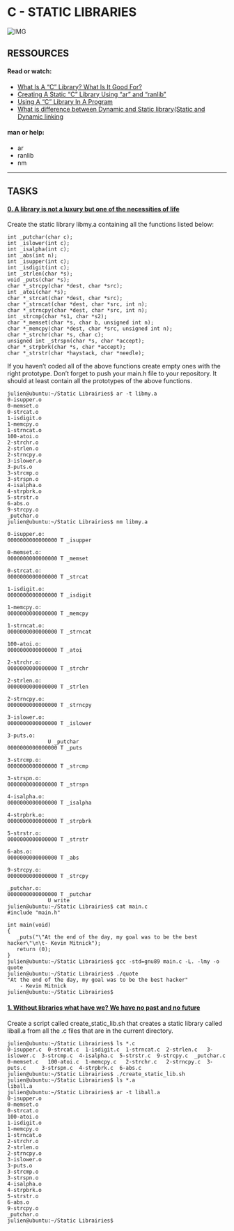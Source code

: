 # C - STATIC LIBRARIES

![IMG](https://media-exp1.licdn.com/dms/image/C4D12AQEoEC_fksZyjQ/article-inline_image-shrink_1000_1488/0/1570980943845?e=1671667200&v=beta&t=Kv-G-Ehd07Yek5KNAT_OzR4-Jw3pPa1LswKfBAytfpU)

## RESSOURCES

#### Read or watch:

- [What Is A “C” Library? What Is It Good For?](https://docencia.ac.upc.edu/FIB/USO/Bibliografia/unix-c-libraries.html)
- [Creating A Static “C” Library Using “ar” and “ranlib”](https://docencia.ac.upc.edu/FIB/USO/Bibliografia/unix-c-libraries.html)
- [Using A “C” Library In A Program](https://docencia.ac.upc.edu/FIB/USO/Bibliografia/unix-c-libraries.html)
- [What is difference between Dynamic and Static library(Static and Dynamic linking](https://www.youtube.com/watch?v=eW5he5uFBNM)

#### man or help:

- ar
- ranlib
- nm

-----------

## TASKS

#### [0. A library is not a luxury but one of the necessities of life](https://github.com/CaroChoch/holbertonschool-low_level_programming/blob/master/static_libraries/main.h)

Create the static library libmy.a containing all the functions listed below:

    int _putchar(char c);
    int _islower(int c);
    int _isalpha(int c);
    int _abs(int n);
    int _isupper(int c);
    int _isdigit(int c);
    int _strlen(char *s);
    void _puts(char *s);
    char *_strcpy(char *dest, char *src);
    int _atoi(char *s);
    char *_strcat(char *dest, char *src);
    char *_strncat(char *dest, char *src, int n);
    char *_strncpy(char *dest, char *src, int n);
    int _strcmp(char *s1, char *s2);
    char *_memset(char *s, char b, unsigned int n);
    char *_memcpy(char *dest, char *src, unsigned int n);
    char *_strchr(char *s, char c);
    unsigned int _strspn(char *s, char *accept);
    char *_strpbrk(char *s, char *accept);
    char *_strstr(char *haystack, char *needle);
    
If you haven’t coded all of the above functions create empty ones with the right prototype.
Don’t forget to push your main.h file to your repository. It should at least contain all the prototypes of the above functions.

    julien@ubuntu:~/Static Librairies$ ar -t libmy.a 
    0-isupper.o
    0-memset.o
    0-strcat.o
    1-isdigit.o
    1-memcpy.o
    1-strncat.o
    100-atoi.o
    2-strchr.o
    2-strlen.o
    2-strncpy.o
    3-islower.o
    3-puts.o
    3-strcmp.o
    3-strspn.o
    4-isalpha.o
    4-strpbrk.o
    5-strstr.o
    6-abs.o
    9-strcpy.o
    _putchar.o
    julien@ubuntu:~/Static Librairies$ nm libmy.a 

    0-isupper.o:
    0000000000000000 T _isupper

    0-memset.o:
    0000000000000000 T _memset

    0-strcat.o:
    0000000000000000 T _strcat

    1-isdigit.o:
    0000000000000000 T _isdigit

    1-memcpy.o:
    0000000000000000 T _memcpy

    1-strncat.o:
    0000000000000000 T _strncat

    100-atoi.o:
    0000000000000000 T _atoi

    2-strchr.o:
    0000000000000000 T _strchr

    2-strlen.o:
    0000000000000000 T _strlen

    2-strncpy.o:
    0000000000000000 T _strncpy

    3-islower.o:
    0000000000000000 T _islower

    3-puts.o:
                 U _putchar
    0000000000000000 T _puts

    3-strcmp.o:
    0000000000000000 T _strcmp

    3-strspn.o:
    0000000000000000 T _strspn

    4-isalpha.o:
    0000000000000000 T _isalpha

    4-strpbrk.o:
    0000000000000000 T _strpbrk

    5-strstr.o:
    0000000000000000 T _strstr

    6-abs.o:
    0000000000000000 T _abs

    9-strcpy.o:
    0000000000000000 T _strcpy

    _putchar.o:
    0000000000000000 T _putchar
                 U write
    julien@ubuntu:~/Static Librairies$ cat main.c 
    #include "main.h"

    int main(void)
    {
       _puts("\"At the end of the day, my goal was to be the best hacker\"\n\t- Kevin Mitnick");
       return (0);
    }
    julien@ubuntu:~/Static Librairies$ gcc -std=gnu89 main.c -L. -lmy -o quote
    julien@ubuntu:~/Static Librairies$ ./quote 
    "At the end of the day, my goal was to be the best hacker"
        - Kevin Mitnick
    julien@ubuntu:~/Static Librairies$ 
    
    
#### [1. Without libraries what have we? We have no past and no future](https://github.com/CaroChoch/holbertonschool-low_level_programming/blob/master/static_libraries/create_static_lib.sh)

Create a script called create_static_lib.sh that creates a static library called liball.a from all the .c files that are in the current directory.


    julien@ubuntu:~/Static Librairies$ ls *.c
    0-isupper.c  0-strcat.c  1-isdigit.c  1-strncat.c  2-strlen.c   3-islower.c  3-strcmp.c  4-isalpha.c  5-strstr.c  9-strcpy.c  _putchar.c
    0-memset.c   100-atoi.c  1-memcpy.c   2-strchr.c   2-strncpy.c  3-puts.c     3-strspn.c  4-strpbrk.c  6-abs.c
    julien@ubuntu:~/Static Librairies$ ./create_static_lib.sh 
    julien@ubuntu:~/Static Librairies$ ls *.a
    liball.a
    julien@ubuntu:~/Static Librairies$ ar -t liball.a
    0-isupper.o
    0-memset.o
    0-strcat.o
    100-atoi.o
    1-isdigit.o
    1-memcpy.o
    1-strncat.o
    2-strchr.o
    2-strlen.o
    2-strncpy.o
    3-islower.o
    3-puts.o
    3-strcmp.o
    3-strspn.o
    4-isalpha.o
    4-strpbrk.o
    5-strstr.o
    6-abs.o
    9-strcpy.o
    _putchar.o
    julien@ubuntu:~/Static Librairies$ 
    
    
    
    
    
    
    
    
    
    
    
    
    
    
    
    
    
    
    
    
    
    
    
    
    
    
    
